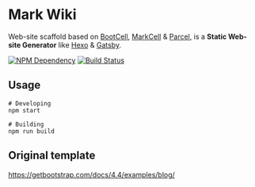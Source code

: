 # Mark Wiki

Web-site scaffold based on [BootCell][1], [MarkCell][2] & [Parcel][3],
is a **Static Web-site Generator** like [Hexo][4] & [Gatsby][5].

[![NPM Dependency](https://david-dm.org/EasyWebApp/mark-wiki.svg)][6]
[![Build Status](https://travis-ci.com/EasyWebApp/mark-wiki.svg?branch=master)][7]

## Usage

```shell
# Developing
npm start

# Building
npm run build
```

## Original template

https://getbootstrap.com/docs/4.4/examples/blog/

[1]: https://bootstrap.web-cell.dev/
[2]: https://web-cell.dev/MarkCell/
[3]: https://parceljs.org/
[4]: https://hexo.io/
[5]: https://gatsbyjs.org/
[6]: https://david-dm.org/EasyWebApp/mark-wiki
[7]: https://travis-ci.com/EasyWebApp/mark-wiki
